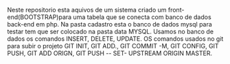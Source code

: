  Neste repositorio esta aquivos de um sistema criado um front-end(BOOTSTRAP)para uma tabela que se conecta com banco de dados back-end em php.
 Na pasta cadastro esta o banco de dados mysql para testar tem que ser colocado na pasta data MYSQL.
 Usamos no banco de dados os comandos INSERT, DELETE, UPDATE.
 OS comandos usados no git para subir o projeto GIT INIT, GIT ADD., GIT COMMIT -M, GIT CONFIG, GIT PUSH, GIT ADD ORIGN, GIT PUSH -- SET- UPSTREAM ORIGIN MASTER.
